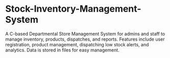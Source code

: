 # Stock-Inventory-Management-System
A C-based Departmental Store Management System for admins and staff to manage inventory, products, dispatches, and reports. Features include user registration, product management, dispatching low stock alerts, and analytics. Data is stored in files for easy management.
